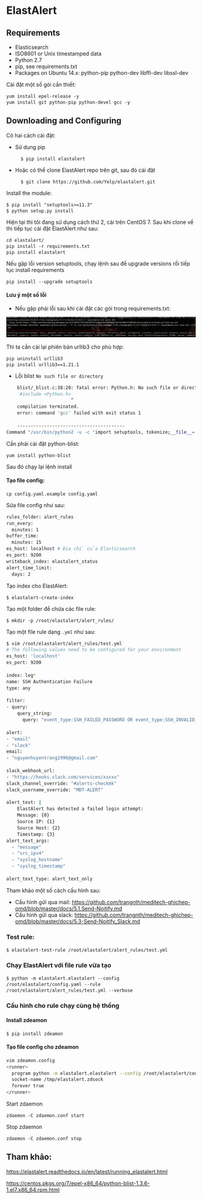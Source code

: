 # ElastAlert

## Requirements

* Elasticsearch
* ISO8601 or Unix timestamped data
* Python 2.7
* pip, see requirements.txt
* Packages on Ubuntu 14.x: python-pip python-dev libffi-dev libssl-dev

Cài đặt một số gói cần thiết:

	yum install epel-release -y
	yum install git python-pip python-devel gcc -y

## Downloading and Configuring

Có hai cách cài đặt:

* Sử dụng pip

		$ pip install elastalert

* Hoặc có thể clone ElastAlert repo trên git, sau đó cài đặt

		$ git clone https://github.com/Yelp/elastalert.git

Install the module:

	$ pip install "setuptools>=11.3"
	$ python setup.py install

Hiện tại thì tôi đang sử dụng cách thứ 2, cài trên CentOS 7. Sau khi clone về thì tiếp tục cài đặt ElastAlert như sau:

	cd elastalert/
	pip install -r requirements.txt
	pip install elastalert

Nếu gặp lỗi version setuptools, chạy lệnh sau để upgrade versions rồi tiếp tục install requirements

	pip install --upgrade setuptools

#### Lưu ý một số lỗi

* Nếu gặp phải lỗi sau khi cài đặt các gói trong requirements.txt:

<img src="img/1.png">

Thì ta cần cài lại phiên bản urllib3 cho phù hợp:

	pip uninstall urllib3
	pip install urllib3==1.21.1

* Lỗi blist `No such file or directory` 

```sh
    blist/_blist.c:38:20: fatal error: Python.h: No such file or directory
     #include <Python.h>
                        ^
    compilation terminated.
    error: command 'gcc' failed with exit status 1
    
    ----------------------------------------
Command "/usr/bin/python2 -u -c "import setuptools, tokenize;__file__='/tmp/pip-install-DerUPX/blist/setup.py';f=getattr(tokenize, 'open', open)(__file__);code=f.read().replace('\r\n', '\n');f.close();exec(compile(code, __file__, 'exec'))" install --record /tmp/pip-record-DL3_wb/install-record.txt --single-version-externally-managed --compile" failed with error code 1 in /tmp/pip-install-DerUPX/blist/
```

Cần phải cài đặt python-blist:

	yum install python-blist

Sau đó chạy lại lệnh install 


#### Tạo file config:

	cp config.yaml.example config.yaml

Sửa file config như sau:

```sh
rules_folder: alert_rules
run_every:
  minutes: 1
buffer_time:
  minutes: 15
es_host: localhost # Địa chỉ của Elasticsearch
es_port: 9200
writeback_index: elastalert_status
alert_time_limit:
  days: 2
```

Tạo index cho ElastAlert:

	$ elastalert-create-index

Tạo một folder để chứa các file rule:

	$ mkdir -p /root/elastalert/alert_rules/

Tạo một file rule dạng `.yml` như sau:

```sh
$ vim /root/elastalert/alert_rules/test.yml
# The following values need to be configured for your environment
es_host: 'localhost'
es_port: 9200

index: log*
name: SSH Authentication Failure
type: any

filter:
- query:
    query_string:
      query: "event_type:SSH_FAILED_PASSWORD OR event_type:SSH_INVALID_USER"

alert:
- "email"
- "slack"
email:
- "nguyenhuyentrang1996@gmail.com"

slack_webhook_url:
- "https://hooks.slack.com/services/xxxxx"
slack_channel_override: "#alerts-checkmk"
slack_username_override: "MDT-ALERT"

alert_text: |
    ElastAlert has detected a failed login attempt:
    Message: {0}
    Source IP: {1}
    Source Host: {2}
    Timestamp: {3}
alert_text_args:
  - "message"
  - "src_ipv4"
  - "syslog_hostname"
  - "syslog_timestamp"

alert_text_type: alert_text_only
```

Tham khảo một số cách cấu hình sau:

* Cấu hình gửi qua mail: https://github.com/trangnth/meditech-ghichep-omd/blob/master/docs/5.1.Send-Noitify.md
* Cấu hình gửi qua slack: https://github.com/trangnth/meditech-ghichep-omd/blob/master/docs/5.3-Send-Noitify_Slack.md


### Test rule:

	$ elastalert-test-rule /root/elastalert/alert_rules/test.yml

### Chạy ElastAlert với file rule vừa tạo

	$ python -m elastalert.elastalert --config /root/elastalert/config.yaml --rule /root/elastalert/alert_rules/test.yml --verbose

### Cấu hình cho rule chạy cùng hệ thống

#### Install zdeamon

	$ pip install zdeamon

#### Tạo file config cho zdeamon

```sh
vim zdeamon.config
<runner>
  program python -m elastalert.elastalert --config /root/elastalert/config.yaml --rule /root/elastalert/alert_rules/test.yml
  socket-name /tmp/elastalert.zdsock
  forever true
</runner>
```

Start zdaemon

	zdaemon -C zdaemon.conf start

Stop zdaemon
	
	zdaemon -C zdaemon.conf stop

## Tham khảo:

https://elastalert.readthedocs.io/en/latest/running_elastalert.html

https://centos.pkgs.org/7/epel-x86_64/python-blist-1.3.6-1.el7.x86_64.rpm.html